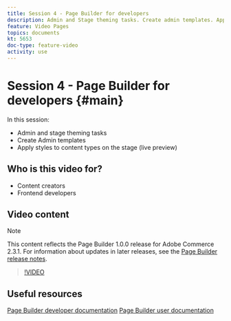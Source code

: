 ```yaml
---
title: Session 4 - Page Builder for developers
description: Admin and Stage theming tasks. Create admin templates​. Apply styles to Content Types on the Stage (Live Preview)   
feature: Video Pages
topics: documents
kt: 5653
doc-type: feature-video
activity: use
---
```


# Session 4 - Page Builder for developers {#main}

In this session:

- Admin and stage theming tasks
- Create Admin templates​
- Apply styles to content types on the stage (live preview) 

## Who is this video for?

- Content creators
- Frontend developers

## Video content

>[!NOTE]
>
>This content reflects the Page Builder 1.0.0 release for Adobe Commerce 2.3.1. For information about updates in later releases, see the [Page Builder release notes]().

>[!VIDEO](https://video.tv.adobe.com/v/35712?quality=12&learn=on)

## Useful resources

[Page Builder developer documentation](https://devdocs.magento.com/page-builder/docs/index.html)
[Page Builder user documentation](https://docs.magento.com/user-guide/cms/page-builder.html)
